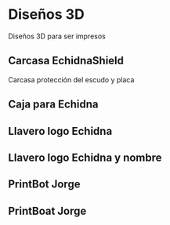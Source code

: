 # Diseños 3D
Diseños 3D para ser impresos

## Carcasa EchidnaShield
Carcasa protección del escudo y placa

## Caja para Echidna


## Llavero logo Echidna

## Llavero logo Echidna y nombre

## PrintBot Jorge

## PrintBoat Jorge


